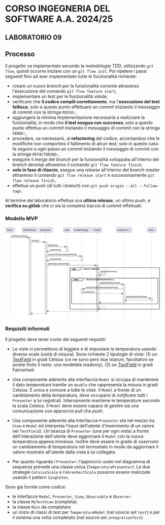 # CORSO INGEGNERIA DEL SOFTWARE A.A. 2024/25

## LABORATORIO 09

## Processo

Il progetto va implementato secondo la *metodologia TDD*, utilizzando `git flow`, quindi occorre iniziare con un `git flow init`.
Poi ripetere i passi seguenti fino ad aver implementato tutte le funzionalità richieste:

* creare un nuovo *branch* per la funzionalità corrente attraverso l'esecuzione del comando `git flow feature start`,
* implementare un test per le funzionalità volute;
* verificare che **il codice compili correttamente**, ma l'**esecuzione del test fallisca**;
  solo a questo punto effettuare un *commit* iniziando il messaggio di commit con la stringa `ROSSO:`,
* aggiungere la minima implementazione necessaria a realizzare la funzionalità, in modo che **il
  test esegua con successo**; solo a questo punto
  effettua un *commit* iniziando il messaggio di commit con la stringa `VERDE:`,
* procedere, se necessario, al **refactoring** del codice, accertandosi che le modifiche non
  comportino il fallimento di alcun test; solo in questo caso fa seguire a ogni
  passo un *commit* iniziando il messaggio di commit con la stringa `REFACTORING:`,
* eseguire il *merge* del *branch* per la funzionalità sviluppata all'interno del *branch develop*
  attraverso il comando `git flow feature finish`,
* **solo in fase di rilascio**, esegue una *release* all'interno del *branch master* attraverso il comando `git flow release start` e successivamente `git flow release finish`,
* effettua un *push* (di tutti i *branch*) con `git push origin --all --follow-tags`.

Al termine del laboratorio effettua una **ultima release**, un ultimo *push*, e **verifica su gitlab** che ci sia la completa traccia di *commit* effettuati.

### Modello MVP

![MVP](mvp.svg)

### Requisiti informali

Il progetto deve tener conto dei seguenti requisiti:

* Le viste ci permettono di leggere e di impostare la temperatura usando diverse scale (unità di misura). Sono richieste 2 tipologie di viste:
   (1) un [TextField](https://openjfx.io/javadoc/17/javafx.controls/javafx/scene/control/TextField.html) in gradi Celsius (ce ne sono però due istanze, facoltativo se avrete finito il resto: una rendetela readonly), (2) un [TextField](https://openjfx.io/javadoc/17/javafx.controls/javafx/scene/control/TextField.html) in gradi Fahrenheit.

* Una componente aderente alla interfaccia `Model` si occupa di mantenere il dato *temperatura*
  tramite un `double` che rappresenta la misura in gradi Celsius. È unica e
  comune a tutte le viste. Il `Model` a fronte di un cambiamento della
  temperatura, deve occuparsi di *notificare* tutti i `Presenter` a lui registrati.
  Internamente mantiene le temperature secondo la scala Celsius. 
  Il `Model` deve essere capace di gestire sia una comunicazione con approccio *pull* che *push*.

* Una componente aderente alla interfaccia `Presenter` sta nel mezzo tra `View` e `Model` ed
   interpreta l’input dell’utente (l’inserimento di un valore nel `TextField`).
   Un'istanza di `Presenter` (una per ogni vista) a fronte dell'interazione
   dell'utente deve aggiornare il `Model` con la nuova temperatura appena
   immessa.
   Inoltre deve essere in grado di *osservare* un cambiamento di temperatura nel 
   termostato in modo da aggiornare il valore mostrato all'utente dalla vista a lui collegata.

* Per quanto riguarda i `Presenter`: l'approccio usato nel diagramma di sequenza prevede una classe unica (`TemperaturePresenter`). 
  Le due strategie `CelsiusScale` e `FahrenheitScale` possono essere realizzate usando il pattern  `Singleton`.

Sono già fornite come codice:
 * le interfacce `Model`, `Presenter`, `View`, `Observable` e `Observer`.
 * la classe `MyTextView` (completa).
 * la classe `Main` da completare.
 * un inizio di classi di test per `TemperatureModel` (nel source set `test`) e per il sistema una volta completato (nel source set `integrationTest`).
